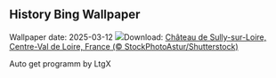 ## History Bing Wallpaper
Wallpaper date: 2025-03-12
![](https://www.bing.com/th?id=OHR.ChateauLoire_EN-IN9263169770_UHD.jpg&w=1000)Download: [Château de Sully-sur-Loire, Centre-Val de Loire, France (© StockPhotoAstur/Shutterstock)](https://www.bing.com/th?id=OHR.ChateauLoire_EN-IN9263169770_UHD.jpg)

Auto get programm by LtgX
